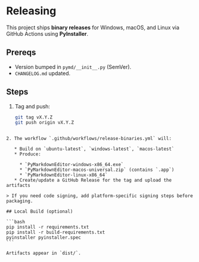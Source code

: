 # Releasing

This project ships **binary releases** for Windows, macOS, and Linux via GitHub Actions using **PyInstaller**.

## Prereqs
- Version bumped in `pymd/__init__.py` (SemVer).
- `CHANGELOG.md` updated.

## Steps
1. Tag and push:
   ```bash
   git tag vX.Y.Z
   git push origin vX.Y.Z
````

2. The workflow `.github/workflows/release-binaries.yml` will:

   * Build on `ubuntu-latest`, `windows-latest`, `macos-latest`
   * Produce:

     * `PyMarkdownEditor-windows-x86_64.exe`
     * `PyMarkdownEditor-macos-universal.zip` (contains `.app`)
     * `PyMarkdownEditor-linux-x86_64`
   * Create/update a GitHub Release for the tag and upload the artifacts

> If you need code signing, add platform-specific signing steps before packaging.

## Local Build (optional)

```bash
pip install -r requirements.txt
pip install -r build-requirements.txt
pyinstaller pyinstaller.spec
```

Artifacts appear in `dist/`.
